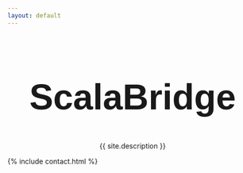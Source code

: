 ```yaml
---
layout: default
---
```


<div class="container" style="text-align: center;">
<h1 style="font-family: Allura, cursive, sans-serif; font-size: 72px;">ScalaBridge</h1>

{{ site.description }}
</div>

{% include contact.html %}
